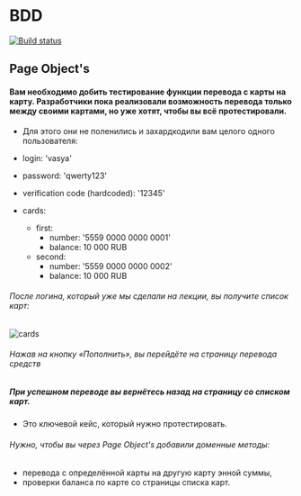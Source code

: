 # BDD
[![Build status](https://ci.appveyor.com/api/projects/status/uufd8w9h0rh2bkba?svg=true)](https://ci.appveyor.com/project/TanjaDalvadiants/bdd)

##  Page Object's
#### Вам необходимо добить тестирование функции перевода с карты на карту. Разработчики пока реализовали возможность перевода только между своими картами, но уже хотят, чтобы вы всё протестировали.

* Для этого они не поленились и захардкодили вам целого одного пользователя:

* login: 'vasya'
* password: 'qwerty123'
* verification code (hardcoded): '12345'
* cards:
    * first:
        * number: '5559 0000 0000 0001'
        * balance: 10 000 RUB
    * second:
        * number: '5559 0000 0000 0002'
        * balance: 10 000 RUB
 ###### После логина, который уже мы сделали на лекции, вы получите список карт:

![cards](https://github.com/TanjaDalvadiants/BDD/assets/121951420/049b4d68-8a4e-4e4b-a67c-e5f00b2ff1ce)
###### Нажав на кнопку «Пополнить», вы перейдёте на страницу перевода средств

##### При успешном переводе вы вернётесь назад на страницу со списком карт.

* Это ключевой кейс, который нужно протестировать.

###### Нужно, чтобы вы через Page Object's добавили доменные методы:

* перевода с определённой карты на другую карту энной суммы,
* проверки баланса по карте со страницы списка карт.


